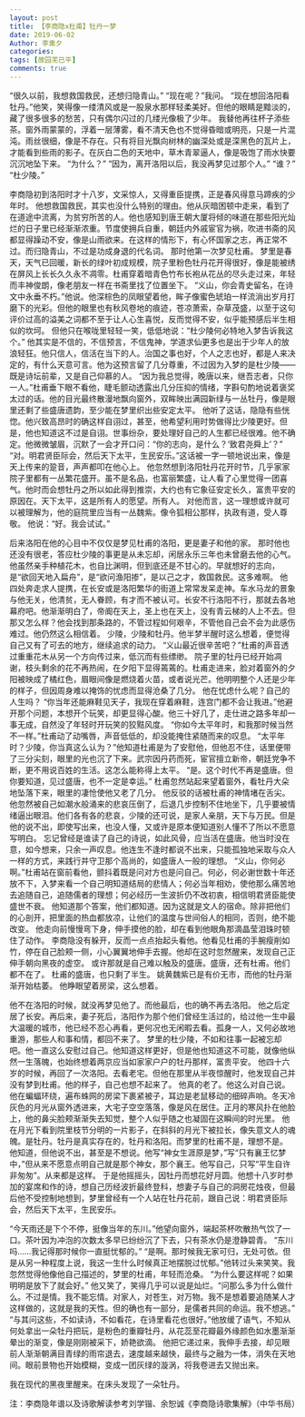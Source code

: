 ```yaml
---
layout: post
title: 【李商隐x杜甫】牡丹一梦
date: 2019-06-02
Author: 李熏夕
categories: 
tags: [故园芜已平]
comments: true
--- 
```


“很久以前，我想救国救民，还想归隐青山。”
“现在呢？”我问。
“现在想回洛阳看牡丹。”他笑，笑得像一缕清风或是一股泉水那样轻柔美好。但他的眼睛是黯淡的，藏了很多很多的愁苦，只有偶尔闪过的几缕光像极了少年。
我替他再往杯子添些茶。窗外雨蒙蒙的，浮着一层薄雾，看不清天色也不觉得昏暗或明亮，只是一片混沌。雨丝很细，像是不存在。只有将目光飘向树林的幽深处或是深黑色的瓦片上，才能看到些雨的影子。在灰白二色的天地中，草木青翠逼人，像是吸饱了雨水快要沉沉地坠下来。
“为什么？”
“因为，离开洛阳以后，我没再梦见过那个人。”
“谁？”
“杜少陵。”

李商隐初到洛阳时才十八岁，文采惊人，又得重臣提携，正是春风得意马蹄疾的少年时。
他想救国救民，其实也没什么特别的理由。他从灰暗困顿中走来，看到了在道途中流离，为贫穷所苦的人。他也感知到唐王朝大厦将倾的味道在那些阳光灿烂的日子里已经渐渐浓重。节度使拥兵自重，朝廷内外戚宦官为祸，吹进书斋的风都显得躁动不安，像是山雨欲来。在这样的情形下，有心怀国家之志，再正常不过。而归隐青山，不过是功成身退的代名词。
那时他第一次梦见杜甫。
梦里是春天，天气已回暖，新长的绿叶初成规模，院子里粉色牡丹花开得很好，像是能被绣在屏风上长长久久永不凋零。杜甫穿着暗青色竹布长袍从花丛的尽头走过来，年轻而丰神俊朗，像老朋友一样在书斋里找了位置坐下。
“义山，你会青史留名，在诗文中永垂不朽。”他说。他深棕色的凤眼望着他，眸子像蜜色琥珀一样流淌出岁月打磨下的光彩。但他的眼里也有秋风卷地的痕迹，苍凉萧索，杂草茂盛，以至于这句评价过高的溢美之词都不至于让人心生喜悦，反而觉得不安，似乎能预感后半生相似的坎坷。
但他只在喉咙里轻轻一笑，低低地说：“杜少陵何必特地入梦告诉我这个。”
他其实是不信的，不信预言，不信鬼神，学道求仙更多也是出于少年人的放浪轻狂。他只信人，信活在当下的人。治国之事也好，个人之志也好，都是人来决定的，有什么天意可言。他为这预言留了几分尊重，不过因为入梦的是杜少陵——既是诗坛前辈，又是自己仰慕的人。
 “因为我总觉得，晚唐以来，继吾志者，只你一人。”杜甫垂下眼不看他，睫毛颤动透露出几分压抑的情绪，字斟句酌地说着褒奖太过的话。他的目光最终散漫地飘向窗外，双眸映出满园新绿与一丛牡丹，像是眼里还剩了些盛唐遗韵，至少能在梦里织出些安定太平。
他听了这话，隐隐有些恍惚。他兴致高昂时的确这样自诩过，甚至，他希望利用时势做得比少陵更好。但是，他也知道这不过是自诩。世事纷杂，要处理好自己的人生都已经很难。他不确定。他微微皱眉，沉默了一会才开口问：“你的志向，是什么？‘致君尧舜上’？”
“对。明君贤臣际会，然后天下太平，生民安乐。”这话被一字一顿地说出来，像是天上传来的跫音，声声都叩在他心上。
他忽然想到洛阳牡丹花开时节，几乎家家院子里都有一丛繁花盛开。虽不是名品，也富丽繁盛，让人看了心里觉得一团喜气。他时而会想牡丹之所以如此得到推崇，大约也有它象征安定长久，富贵平安的原因在。天下太平，这是所有人的愿望。所有人。
对他而言，这一理想或许就可以被理解为，他的庭院里应当有一丛魏紫。像令狐相公那样，执政有道，受人尊敬。
他说：“好。我会试试。”
    
后来洛阳在他的心目中不仅仅是梦见杜甫的洛阳，更是妻子和他的家。
那时他也还没有很老，答应杜少陵的事更是从未忘却，闲居永乐三年也未曾磨去他的心气。他虽然亲手种植花木，也自比渊明，但到底还是不甘心的。早就想好的志向，是“欲回天地入扁舟”，是“欲问渔阳掺”，是以己之才，救国救民。这多难啊。
他四处奔走求人提携，在长安或是洛阳繁华的街道上常常发呆走神。车水马龙的景象与他无关，他清贫，无人眷顾，有才而不被认可。长安不行洛阳不行，那就去各地幕府吧。他渐渐明白了，帝阍在天上，圣上也在天上，没有青云梯的人上不去。但那又怎么样？他会找到那条路的，不管过程如何艰辛，不管他自己会不会为此感伤难过。他仍然这么相信着。
少陵，少陵和牡丹。他半梦半醒时这么想着，便觉得自己又有了可去的地方，继续追求的动力。
 “义山最近很辛苦吧？”杜甫的声音透过重重花木从另一个方向传过来，低沉而有些缥缈。
院子里的牡丹已经开始凋谢，枝头剩余的花不再热闹，在夕阳下显得蔫蔫的。杜甫走进来，脸对着窗外的夕阳被映成了橘红色，眉眼间像是燃烧着火苗，或者说光芒。他明明整个人还是少年的样子，但因周身难以掩饰的忧虑而显得沧桑了几分。
他在忧虑什么呢？自己的人生吗？
“你当年还能麻鞋见天子，我现在穿着麻鞋，连宫门都不会让我进。”他避开那个问题，本想开个玩笑，却更显得心酸。他三十好几了，走仕进之路多年却一事无成，自然没了年轻时开玩笑的狡黠风度。
“你如今太平年时，和我那时候当然不一样。”杜甫动了动嘴唇，声音低低的，却没能掩住紧随而来的叹息。
“太平年时？少陵，你当真这么认为？”他知道杜甫是为了安慰他，但他忍不住，话里便带了三分尖刻，眼里的光也沉了下来。武宗因丹药而死，宦官擅立新帝，朝廷党争不断，更不用说百姓的生活。这怎么能称得上太平。
“是。这个时代不再是盛唐。但你要知道，见过盛唐，也不一定是幸运。” 杜甫忽然站起来望着窗外，看牡丹大朵地坠落下来，眼里的凄怆使他又老了几分。
他反驳的话被杜甫的神情堵在舌尖。他忽然被自己如潮水般涌来的悲哀压倒了，后退几步控制不住地坐下，几乎要被情绪逼出眼泪。他们各有各的悲哀，少陵的还可说，是家人亲朋，天下与万民。但是他的说不出，即使写出来，也没人懂，又或许是原本便知道别人懂不了所以不愿意写明白。
忘记曾经是谁读了自己的诗说，如此风骨，应当活在盛唐。他当时没在意，如今想来，只余一声叹息。他连生不逢时都说不出来，只能孤独地采取与众人一样的方式，来践行并守卫那个高尚的，如盛唐人一般的理想。
“义山，你何必啊。”杜甫站在窗前看他，颤抖着既是问对方也是问自己。何必，何必谢世数十年还放不下，入梦来看一个自己明知道结局的悲情人；何必当年相劝，使他那么痛苦地去追随自己，追随儒者的理想；何必经历一生波折仍不改初衷，相信明君贤臣能使盛世不衰。
他知道那个答案，他们都知道。因为这就是文人的宿命。除非把他们的心剖开，把里面的热血都放凉，让他们的温度与世间俗人的相同，否则，绝不能改变。
他走向前慢慢弯下身，伸手摸他的脸，却在看到他眼角那滴晶莹泪珠时顿住了动作。
李商隐没有躲开，反而一点点抬起头看他。他看见杜甫的手腕瘦削如竹，停在自己脸颊一侧，小心翼翼地伸手去握。他却在这时忽然醒来，发现自己正伸手朝向黑夜的虚空。
或许那就是自己难以触及的盛唐。盛唐，还有杜甫。他们都不在了。
杜甫的盛唐，也只剩了半生。
姚黄魏紫已是有价无市，而他的牡丹渐渐开始枯萎。
他睁眼望着房梁，这么想着。

他不在洛阳的时候，就没再梦见他了。而他最后，也的确不再去洛阳。
他之后定居了长安。再后来，妻子死后，洛阳作为那个他们曾经生活过的，给过他一生中最大温暖的城市，他已经不忍心再看，更何况也无闲暇去看。孤身一人，又何必故地重游，那些人和事和情，都回不来了。
梦里的杜少陵，不如和往事一起被忘却吧。他一直这么安慰过自己。他知道这样更好，但是他也知道这不可能，就像他纵然一生落魄，也始终想着两京应当如家家户户的牡丹那样，富贵平安。
他四十六岁的时候，再回了一次洛阳。去看老宅。但他在那里从半夜惊醒时，他发现自己并没有梦到杜甫。他的样子，自己也想不起来了。
他真的老了。他这么对自己说。
他在蝙蝠环绕，遍布蛛网的房梁下裹紧被子，耳边是老鼠移动的细碎声响。冬天冷灰色的月光从窗外透进来，大宅子空空落落，像是风在居住。正月的寒风扑在他脸上，他的鼻尖脸颊渐渐失去知觉，整个人似乎随之也凝固在这瞬间的时光里。
他在月光下看到院里枝节分明的一片影子，在斜斜的月光下被拉长，像失意文人的魂魄。是牡丹。牡丹是真实存在的，牡丹和洛阳。而梦里的杜甫不是，理想不是。
他知道，但他说不出，甚至是不想说。他写“神女生涯原是梦，”写“只有襄王忆梦中，”但从来不愿意点明自己就是那个神女，那个襄王。他写自己，只写“平生自许非匆匆”。从来都是这样。
于是他摇摇头，因牡丹而想花好月圆。他想十八岁时参加的宴席和作的诗，想自己历经波折最终登科，想妻子与自己的洞房花烛夜，但最后他不受控制地想到，梦里曾经有一个人站在牡丹花前，跟自己说：明君贤臣际会，然后天下太平，生民安乐。

“今天雨还是下个不停，挺像当年的东川。”他望向窗外，端起茶杯吹散热气饮了一口。茶叶因为冲泡的次数太多早已纷纷沉了下去，只有茶水仍是澄静碧青。
“东川吗……我记得那时候你一直挺忧郁的。”
“是啊。那时候我无家可归，无处可依。但是从另一种程度上说，我这一生什么时候真正地摆脱过忧郁。”他转过头来笑笑。我忽然觉得他像他自己描述的，梦里的杜甫，年轻而沧桑。
“为什么要这样呢？如果明明是放下了就会好。”
他又笑了，笑得几乎可以说是灿烂。“问那么多为什么做什么。不过是情。我不能忘情。对家人，对苍生，对万物。我不是想着要追随某人才这样做的，这就是我的天性。但的确也有一部分，是儒者共同的命运。我不想逃。”
“与其问这些，不如读诗，不如看花，在诗里看花也很好。”他放缓了语气，不知从何处拿出一朵牡丹把玩，是粉色的重瓣牡丹，从花蕊至花瓣最外缘颜色如水墨渐渐晕出的渐变，像是刚刚被采下，娇艳欲滴。
他把它递过来，我伸手去接，却见眼前人渐渐朝满目青绿的雨帘退去，速度越来越快，最终与之融为一体，消失在天地间。眼前景物也开始模糊，变成一团灰绿的漩涡，将我卷进去又抛出来。

我在现代的黑夜里醒来。在床头发现了一朵牡丹。

注：李商隐年谱以及诗歌解读参考刘学锴、余恕诚《李商隐诗歌集解》（中华书局）
